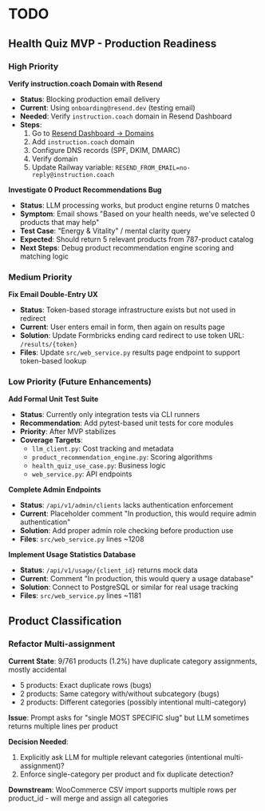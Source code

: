 # TODO

## Health Quiz MVP - Production Readiness

### High Priority

**Verify instruction.coach Domain with Resend**
- **Status**: Blocking production email delivery
- **Current**: Using `onboarding@resend.dev` (testing email)
- **Needed**: Verify `instruction.coach` domain in Resend Dashboard
- **Steps**:
  1. Go to [Resend Dashboard → Domains](https://resend.com/domains)
  2. Add `instruction.coach` domain
  3. Configure DNS records (SPF, DKIM, DMARC)
  4. Verify domain
  5. Update Railway variable: `RESEND_FROM_EMAIL=no-reply@instruction.coach`

**Investigate 0 Product Recommendations Bug**
- **Status**: LLM processing works, but product engine returns 0 matches
- **Symptom**: Email shows "Based on your health needs, we've selected 0 products that may help"
- **Test Case**: "Energy & Vitality" / mental clarity query
- **Expected**: Should return 5 relevant products from 787-product catalog
- **Next Steps**: Debug product recommendation engine scoring and matching logic

### Medium Priority

**Fix Email Double-Entry UX**
- **Status**: Token-based storage infrastructure exists but not used in redirect
- **Current**: User enters email in form, then again on results page
- **Solution**: Update Formbricks ending card redirect to use token URL: `/results/{token}`
- **Files**: Update `src/web_service.py` results page endpoint to support token-based lookup

### Low Priority (Future Enhancements)

**Add Formal Unit Test Suite**
- **Status**: Currently only integration tests via CLI runners
- **Recommendation**: Add pytest-based unit tests for core modules
- **Priority**: After MVP stabilizes
- **Coverage Targets**:
  - `llm_client.py`: Cost tracking and metadata
  - `product_recommendation_engine.py`: Scoring algorithms
  - `health_quiz_use_case.py`: Business logic
  - `web_service.py`: API endpoints

**Complete Admin Endpoints**
- **Status**: `/api/v1/admin/clients` lacks authentication enforcement
- **Current**: Placeholder comment "In production, this would require admin authentication"
- **Solution**: Add proper admin role checking before production use
- **Files**: `src/web_service.py` lines ~1208

**Implement Usage Statistics Database**
- **Status**: `/api/v1/usage/{client_id}` returns mock data
- **Current**: Comment "In production, this would query a usage database"
- **Solution**: Connect to PostgreSQL or similar for real usage tracking
- **Files**: `src/web_service.py` lines ~1181

## Product Classification

### Refactor Multi-assignment

**Current State**: 9/761 products (1.2%) have duplicate category assignments, mostly accidental
- 5 products: Exact duplicate rows (bugs)
- 2 products: Same category with/without subcategory (bugs)
- 2 products: Different categories (possibly intentional multi-category)

**Issue**: Prompt asks for "single MOST SPECIFIC slug" but LLM sometimes returns multiple lines per product

**Decision Needed**:
1. Explicitly ask LLM for multiple relevant categories (intentional multi-assignment)?
2. Enforce single-category per product and fix duplicate detection?

**Downstream**: WooCommerce CSV import supports multiple rows per product_id - will merge and assign all categories
